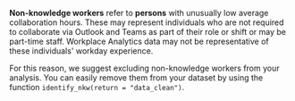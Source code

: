 **Non-knowledge workers**  refer to **persons** with unusually low average collaboration hours. These may represent individuals who are not required to collaborate via Outlook and Teams as part of their role or shift or may be part-time staff. Workplace Analytics data may not be representative of these individuals' workday experience.  

For this reason, we suggest excluding non-knowledge workers from your analysis. You can easily remove them from your dataset by using the function `identify_nkw(return = "data_clean")`.  